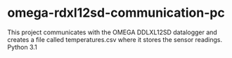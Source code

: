 # omega-rdxl12sd-communication-pc
This project communicates with the OMEGA DDLXL12SD datalogger and creates a file called  temperatures.csv where it stores the sensor readings.
Python 3.1
